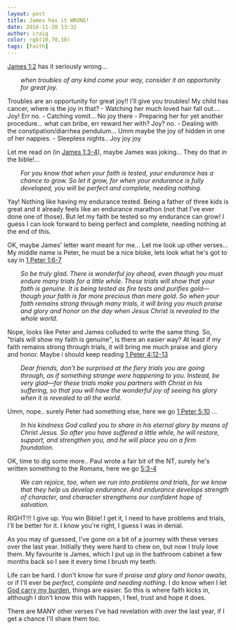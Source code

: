 ```yaml
---
layout: post
title: James has it WRONG!
date: 2016-11-20 13:32
author: craig
color: rgb(10,70,10)
tags: [Faith]
---
```

<a href="https://www.bible.com/bible/116/jas.1.2.NLT">James 1:2</a> has it seriously wrong...
<p style="padding-left:30px;"><em>when troubles of any kind come your way, consider it an opportunity for great joy.</em></p>
Troubles are an opportunity for great joy!! I'll give you troubles! My child has cancer, where is the joy in that?
- Watching her much loved hair fall out.... Joy! Err no.
- Catching vomit... No joy there
- Preparing her for yet another procedure... what can bribe, err reward her with? Joy? no.
- Dealing with the constipation/diarrhea pendulum... Umm maybe the joy of hidden in one of her nappies.
- Sleepless nights.. Joy joy joy

Let me read on (in <a href="http://bible.com/116/jas.1.3-4.NLT">James 1:3-4</a>), maybe James was joking... They do that in the bible!...
<p style="padding-left:30px;"><em>For you know that when your faith is tested, your endurance has a chance to grow. So let it grow, for when your endurance is fully developed, you will be perfect and complete, needing nothing.</em></p>
Yay! Nothing like having my endurance tested. Being a father of three kids is great and it already feels like an endurance marathon (not that I've ever done one of those). But let my faith be tested so my endurance can grow! I guess I can look forward to being perfect and complete, needing nothing at the end of this.

OK, maybe James' letter want meant for me... Let me look up other verses… My middle name is Peter, he must be a nice bloke, lets look what he's got to say in <a href="https://www.bible.com/bible/116/1pe.1.6-7.NLT">1 Peter 1:6‭-‬7 </a>
<p style="padding-left:30px;"><em>So be truly glad. There is wonderful joy ahead, even though you must endure many trials for a little while. These trials will show that your faith is genuine. It is being tested as fire tests and purifies gold—though your faith is far more precious than mere gold. So when your faith remains strong through many trials, it will bring you much praise and glory and honor on the day when Jesus Christ is revealed to the whole world.</em></p>
Nope, looks like Peter and James colluded to write the same thing. So, "trials will show my faith is genuine", is there an easier way? At least if my faith remains strong through trials, it will bring me much praise and glory and honor. Maybe i should keep reading <a href="https://bible.com/bible/116/1pe.4.12-13.NLT">1 Peter 4:12‭-‬13</a>
<p style="padding-left:30px;"><em>Dear friends, don’t be surprised at the fiery trials you are going through, as if something strange were happening to you. Instead, be very glad—for these trials make you partners with Christ in his suffering, so that you will have the wonderful joy of seeing his glory when it is revealed to all the world</em>.</p>
Umm, nope.. surely Peter had something else, here we go <a href="http://bible.com/116/1pe.5.10.NLT">1 Peter 5:10</a> ...
<p style="padding-left:30px;"><em>In his kindness God called you to share in his eternal glory by means of Christ Jesus. So after you have suffered a little while, he will restore, support, and strengthen you, and he will place you on a firm foundation.</em></p>
OK, time to dig some more.. Paul wrote a fair bit of the NT, surely he's written something to the Romans, here we go <a href="http://bible.com/116/rom.5.3-4.NLT">5:3‭-‬4</a>
<p style="padding-left:30px;"><em>We can rejoice, too, when we run into problems and trials, for we know that they help us develop endurance. And endurance develops strength of character, and character strengthens our confident hope of salvation.</em></p>
RIGHT!!! I give up. You win Bible! I get it, I need to have problems and trials, I'll be better for it. I know you're right, I guess I was in denial.

As you may of guessed, I've gone on a bit of a journey with these verses over the last year. Initially they were hard to chew on, but now I truly love them. My favourite is James, which I put up in the bathroom cabinet a few months back so I see it every time I brush my teeth.

Life can be hard. I don't know for sure if<em> praise and glory and honor awaits</em>, or if I'll ever be <em>perfect, complete and needing nothing.</em> I do know when I let <a href="http://bible.com/116/mat.11.28-30.NLT">God carry my burden</a>, things are easier. So this is where faith kicks in, although I don't know this with happen, I feel, trust and hope it does.

There are MANY other verses I've had revelation with over the last year, if I get a chance I'll share them too.
